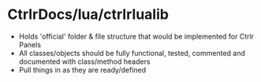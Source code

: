 # CtrlrDocs/lua/ctrlrlualib

- Holds 'official' folder & file structure that would be implemented for Ctrlr Panels
- All classes/objects should be fully functional, tested, commented and documented with class/method headers
- Pull things in as they are ready/defined